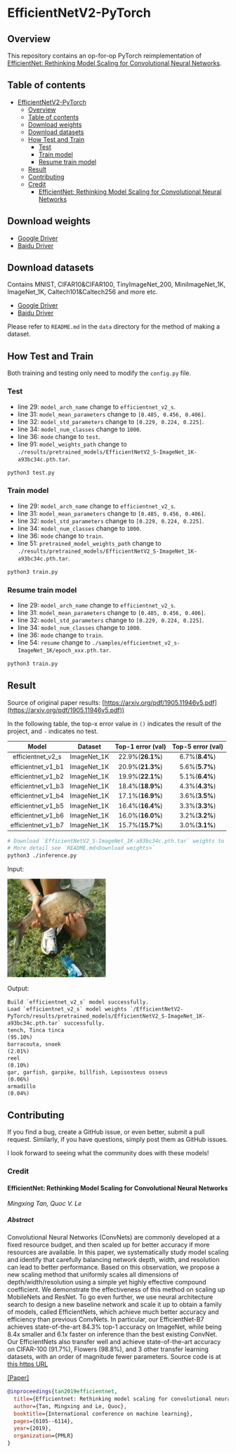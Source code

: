 # EfficientNetV2-PyTorch

## Overview

This repository contains an op-for-op PyTorch reimplementation
of [EfficientNet: Rethinking Model Scaling for Convolutional Neural Networks](https://arxiv.org/pdf/1905.11946v5.pdf).

## Table of contents

- [EfficientNetV2-PyTorch](#efficientnetv2-pytorch)
    - [Overview](#overview)
    - [Table of contents](#table-of-contents)
    - [Download weights](#download-weights)
    - [Download datasets](#download-datasets)
    - [How Test and Train](#how-test-and-train)
        - [Test](#test)
        - [Train model](#train-model)
        - [Resume train model](#resume-train-model)
    - [Result](#result)
    - [Contributing](#contributing)
    - [Credit](#credit)
        - [EfficientNet: Rethinking Model Scaling for Convolutional Neural Networks](#efficientnet-rethinking-model-scaling-for-convolutional-neural-networks)

## Download weights

- [Google Driver](https://drive.google.com/drive/folders/17ju2HN7Y6pyPK2CC_AqnAfTOe9_3hCQ8?usp=sharing)
- [Baidu Driver](https://pan.baidu.com/s/1yNs4rqIb004-NKEdKBJtYg?pwd=llot)

## Download datasets

Contains MNIST, CIFAR10&CIFAR100, TinyImageNet_200, MiniImageNet_1K, ImageNet_1K, Caltech101&Caltech256 and more etc.

- [Google Driver](https://drive.google.com/drive/folders/1f-NSpZc07Qlzhgi6EbBEI1wTkN1MxPbQ?usp=sharing)
- [Baidu Driver](https://pan.baidu.com/s/1arNM38vhDT7p4jKeD4sqwA?pwd=llot)

Please refer to `README.md` in the `data` directory for the method of making a dataset.

## How Test and Train

Both training and testing only need to modify the `config.py` file.

### Test

- line 29: `model_arch_name` change to `efficientnet_v2_s`.
- line 31: `model_mean_parameters` change to `[0.485, 0.456, 0.406]`.
- line 32: `model_std_parameters` change to `[0.229, 0.224, 0.225]`.
- line 34: `model_num_classes` change to `1000`.
- line 36: `mode` change to `test`.
- line 91: `model_weights_path` change to `./results/pretrained_models/EfficientNetV2_S-ImageNet_1K-a93bc34c.pth.tar`.

```bash
python3 test.py
```

### Train model

- line 29: `model_arch_name` change to `efficientnet_v2_s`.
- line 31: `model_mean_parameters` change to `[0.485, 0.456, 0.406]`.
- line 32: `model_std_parameters` change to `[0.229, 0.224, 0.225]`.
- line 34: `model_num_classes` change to `1000`.
- line 36: `mode` change to `train`.
- line 51: `pretrained_model_weights_path` change to `./results/pretrained_models/EfficientNetV2_S-ImageNet_1K-a93bc34c.pth.tar`.

```bash
python3 train.py
```

### Resume train model

- line 29: `model_arch_name` change to `efficientnet_v2_s`.
- line 31: `model_mean_parameters` change to `[0.485, 0.456, 0.406]`.
- line 32: `model_std_parameters` change to `[0.229, 0.224, 0.225]`.
- line 34: `model_num_classes` change to `1000`.
- line 36: `mode` change to `train`.
- line 54: `resume` change to `./samples/efficientnet_v2_s-ImageNet_1K/epoch_xxx.pth.tar`.

```bash
python3 train.py
```

## Result

Source of original paper results: [https://arxiv.org/pdf/1905.11946v5.pdf](https://arxiv.org/pdf/1905.11946v5.pdf))

In the following table, the top-x error value in `()` indicates the result of the project, and `-` indicates no test.

|       Model        |   Dataset   | Top-1 error (val) | Top-5 error (val) |
|:------------------:|:-----------:|:-----------------:|:-----------------:|
| efficientnet_v2_s | ImageNet_1K | 22.9%(**26.1%**)  |  6.7%(**8.4%**)   |
| efficientnet_v1_b1 | ImageNet_1K | 20.9%(**21.3%**)  |  5.6%(**5.7%**)   |
| efficientnet_v1_b2 | ImageNet_1K | 19.9%(**22.1%**)  |  5.1%(**6.4%**)   |
| efficientnet_v1_b3 | ImageNet_1K | 18.4%(**18.9%**)  |  4.3%(**4.3%**)   |
| efficientnet_v1_b4 | ImageNet_1K | 17.1%(**16.9%**)  |  3.6%(**3.5%**)   |
| efficientnet_v1_b5 | ImageNet_1K | 16.4%(**16.4%**)  |  3.3%(**3.3%**)   |
| efficientnet_v1_b6 | ImageNet_1K | 16.0%(**16.0%**)  |  3.2%(**3.2%**)   |
| efficientnet_v1_b7 | ImageNet_1K | 15.7%(**15.7%**)  |  3.0%(**3.1%**)   |

```bash
# Download `EfficientNetV2_S-ImageNet_1K-a93bc34c.pth.tar` weights to `./results/pretrained_models`
# More detail see `README.md<Download weights>`
python3 ./inference.py 
```

Input:

<span align="center"><img width="224" height="224" src="figure/n01440764_36.JPEG"/></span>

Output:

```text
Build `efficientnet_v2_s` model successfully.
Load `efficientnet_v2_s` model weights `/EfficientNetV2-PyTorch/results/pretrained_models/EfficientNetV2_S-ImageNet_1K-a93bc34c.pth.tar` successfully.
tench, Tinca tinca                                                          (95.10%)
barracouta, snoek                                                           (2.01%)
reel                                                                        (0.10%)
gar, garfish, garpike, billfish, Lepisosteus osseus                         (0.06%)
armadillo                                                                   (0.04%)
```

## Contributing

If you find a bug, create a GitHub issue, or even better, submit a pull request. Similarly, if you have questions,
simply post them as GitHub issues.

I look forward to seeing what the community does with these models!

### Credit

#### EfficientNet: Rethinking Model Scaling for Convolutional Neural Networks

*Mingxing Tan, Quoc V. Le*

##### Abstract

Convolutional Neural Networks (ConvNets) are commonly developed at a fixed resource budget, and then scaled up for
better accuracy if more resources are available. In this paper, we systematically study model scaling and identify that
carefully balancing network depth, width, and resolution can lead to better performance. Based on this observation, we
propose a new scaling method that uniformly scales all dimensions of depth/width/resolution using a simple yet highly
effective compound coefficient. We demonstrate the effectiveness of this method on scaling up MobileNets and ResNet.
To go even further, we use neural architecture search to design a new baseline network and scale it up to obtain a
family of models, called EfficientNets, which achieve much better accuracy and efficiency than previous ConvNets. In
particular, our EfficientNet-B7 achieves state-of-the-art 84.3% top-1 accuracy on ImageNet, while being 8.4x smaller and
6.1x faster on inference than the best existing ConvNet. Our EfficientNets also transfer well and achieve
state-of-the-art accuracy on CIFAR-100 (91.7%), Flowers (98.8%), and 3 other transfer learning datasets, with an order
of magnitude fewer parameters. Source code is
at [this https URL](https//github.com/tensorflow/tpu/tree/master/models/official/efficientnet.)

[[Paper]](https://arxiv.org/pdf/1905.11946v5.pdf)

```bibtex
@inproceedings{tan2019efficientnet,
  title={Efficientnet: Rethinking model scaling for convolutional neural networks},
  author={Tan, Mingxing and Le, Quoc},
  booktitle={International conference on machine learning},
  pages={6105--6114},
  year={2019},
  organization={PMLR}
}
```
